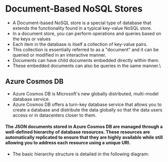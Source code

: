 # Document-Based NoSQL Stores
- A Document-based NoSQL store is a special type of database that extends the functionality found in a typical key-value NoSQL store.
-  In a document store, you can perform operations and queries based on the keys or values
-  Each item in the database is itself a collection of key-value pairs.
- This collection is essentially referred to as a "document" and it can be queried or modified in an interactive manner.
- Documents can have child documents embedded directly within them.
- These embedded documents can also be queries in the same manner.\

## Azure Cosmos DB
- Azure Cosmos DB is Microsoft's new globally distributed, multi-model database service.
- Azure Cosmos DB offers a turn-key database service that allows you to create a database and distribute the data globally so that the data users access or in datacenters closer to them.

#### The JSON documents stored in Azure Cosmos DB are managed through a well-defined hierarchy of database resources. These resources are automatically replicated to ensure that they are highly available while still allowing you to address each resource using a unique URI.
- The basic hierarchy structure is detailed in the following diagram:
